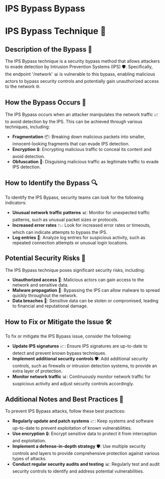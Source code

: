 # IPS Bypass Bypass

# IPS Bypass Technique 🚨
## Description of the Bypass 📝
The IPS Bypass technique is a security bypass method that allows attackers to evade detection by Intrusion Prevention Systems (IPS) 🛡️. Specifically, the endpoint '/network' 📊 is vulnerable to this bypass, enabling malicious actors to bypass security controls and potentially gain unauthorized access to the network 🌐.

## How the Bypass Occurs 🤔
The IPS Bypass occurs when an attacker manipulates the network traffic 📈 to avoid detection by the IPS. This can be achieved through various techniques, including:
* **Fragmentation** 📦: Breaking down malicious packets into smaller, innocent-looking fragments that can evade IPS detection.
* **Encryption** 🔒: Encrypting malicious traffic to conceal its content and avoid detection.
* **Obfuscation** 🧐: Disguising malicious traffic as legitimate traffic to evade IPS detection.

## How to Identify the Bypass 🔍
To identify the IPS Bypass, security teams can look for the following indicators:
* **Unusual network traffic patterns** 📊: Monitor for unexpected traffic patterns, such as unusual packet sizes or protocols.
* **Increased error rates** 📉: Look for increased error rates or timeouts, which can indicate attempts to bypass the IPS.
* **Log entries** 📝: Analyze log entries for suspicious activity, such as repeated connection attempts or unusual login locations.

## Potential Security Risks 🚨
The IPS Bypass technique poses significant security risks, including:
* **Unauthorized access** 🚪: Malicious actors can gain access to the network and sensitive data.
* **Malware propagation** 🤖: Bypassing the IPS can allow malware to spread quickly throughout the network.
* **Data breaches** 📁: Sensitive data can be stolen or compromised, leading to financial and reputational damage.

## How to Fix or Mitigate the Issue 🛠️
To fix or mitigate the IPS Bypass issue, consider the following:
* **Update IPS signatures** 📈: Ensure IPS signatures are up-to-date to detect and prevent known bypass techniques.
* **Implement additional security controls** 🛡️: Add additional security controls, such as firewalls or intrusion detection systems, to provide an extra layer of protection.
* **Monitor network traffic** 📊: Continuously monitor network traffic for suspicious activity and adjust security controls accordingly.

## Additional Notes and Best Practices 📝
To prevent IPS Bypass attacks, follow these best practices:
* **Regularly update and patch systems** 📈: Keep systems and software up-to-date to prevent exploitation of known vulnerabilities.
* **Use encryption** 🔒: Encrypt sensitive data to protect it from interception and exploitation.
* **Implement a defense-in-depth strategy** 🛡️: Use multiple security controls and layers to provide comprehensive protection against various types of attacks.
* **Conduct regular security audits and testing** 📊: Regularly test and audit security controls to identify and address potential vulnerabilities.